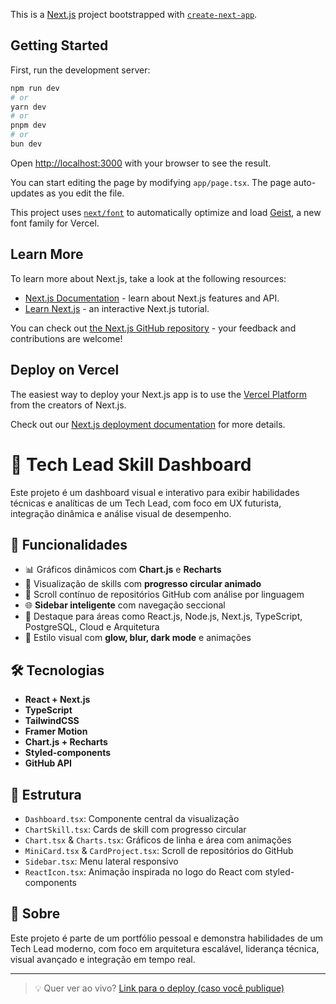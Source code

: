 This is a [Next.js](https://nextjs.org) project bootstrapped with [`create-next-app`](https://nextjs.org/docs/app/api-reference/cli/create-next-app).

## Getting Started

First, run the development server:

```bash
npm run dev
# or
yarn dev
# or
pnpm dev
# or
bun dev
```

Open [http://localhost:3000](http://localhost:3000) with your browser to see the result.

You can start editing the page by modifying `app/page.tsx`. The page auto-updates as you edit the file.

This project uses [`next/font`](https://nextjs.org/docs/app/building-your-application/optimizing/fonts) to automatically optimize and load [Geist](https://vercel.com/font), a new font family for Vercel.

## Learn More

To learn more about Next.js, take a look at the following resources:

- [Next.js Documentation](https://nextjs.org/docs) - learn about Next.js features and API.
- [Learn Next.js](https://nextjs.org/learn) - an interactive Next.js tutorial.

You can check out [the Next.js GitHub repository](https://github.com/vercel/next.js) - your feedback and contributions are welcome!

## Deploy on Vercel

The easiest way to deploy your Next.js app is to use the [Vercel Platform](https://vercel.com/new?utm_medium=default-template&filter=next.js&utm_source=create-next-app&utm_campaign=create-next-app-readme) from the creators of Next.js.

Check out our [Next.js deployment documentation](https://nextjs.org/docs/app/building-your-application/deploying) for more details.

# 🚀 Tech Lead Skill Dashboard

Este projeto é um dashboard visual e interativo para exibir habilidades técnicas e analíticas de um Tech Lead, com foco em UX futurista, integração dinâmica e análise visual de desempenho.

## 🧩 Funcionalidades

- 📊 Gráficos dinâmicos com **Chart.js** e **Recharts**
- 🧠 Visualização de skills com **progresso circular animado**
- 🔁 Scroll contínuo de repositórios GitHub com análise por linguagem
- 🌐 **Sidebar inteligente** com navegação seccional
- 🧪 Destaque para áreas como React.js, Node.js, Next.js, TypeScript, PostgreSQL, Cloud e Arquitetura
- 💫 Estilo visual com **glow, blur, dark mode** e animações

## 🛠️ Tecnologias

- **React + Next.js**
- **TypeScript**
- **TailwindCSS**
- **Framer Motion**
- **Chart.js + Recharts**
- **Styled-components**
- **GitHub API**

## 📁 Estrutura

- `Dashboard.tsx`: Componente central da visualização
- `ChartSkill.tsx`: Cards de skill com progresso circular
- `Chart.tsx` & `Charts.tsx`: Gráficos de linha e área com animações
- `MiniCard.tsx` & `CardProject.tsx`: Scroll de repositórios do GitHub
- `Sidebar.tsx`: Menu lateral responsivo
- `ReactIcon.tsx`: Animação inspirada no logo do React com styled-components

## 📎 Sobre

Este projeto é parte de um portfólio pessoal e demonstra habilidades de um Tech Lead moderno, com foco em arquitetura escalável, liderança técnica, visual avançado e integração em tempo real.

---

> 💡 Quer ver ao vivo? [Link para o deploy (caso você publique)](https://...)
